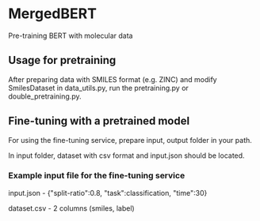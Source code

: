 # MergedBERT

Pre-training BERT with molecular data

## Usage for pretraining

After preparing data with SMILES format (e.g. ZINC) and modify SmilesDataset in data_utils.py, run the pretraining.py or double_pretraining.py.

## Fine-tuning with a pretrained model

For using the fine-tuning service, prepare input, output folder in your path.

In input folder, dataset with csv format and input.json should be located.

### Example input file for the fine-tuning service

input.json - {"split-ratio":0.8, "task":classification, "time":30}

dataset.csv - 2 columns (smiles, label)
